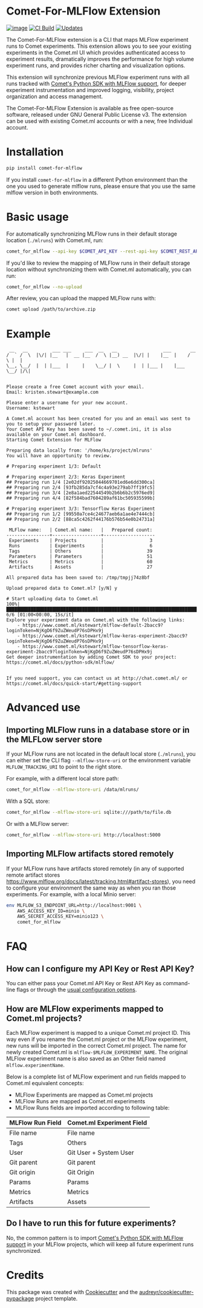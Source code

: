 # Comet-For-MLFlow Extension

[![image](https://img.shields.io/pypi/v/comet-for-mlflow.svg)](https://pypi.org/project/comet-for-mlflow/)
[![CI Build](https://github.com/comet-ml/comet-for-mlflow/workflows/CI%20Build/badge.svg)](https://github.com/comet-ml/comet-for-mlflow/actions) [![Updates](https://pyup.io/repos/github/comet-ml/comet-for-mlflow/shield.svg)](https://pyup.io/repos/github/comet-ml/comet-for-mlflow/)


The Comet-For-MLFlow extension is a CLI that maps MLFlow experiment runs to Comet experiments. This extension allows you to see your existing experiments in the Comet.ml UI which provides authenticated access to experiment results, dramatically improves the performance for high volume experiment runs, and provides richer charting and visualization options.

This extension will synchronize previous MLFlow experiment runs with all runs tracked with [Comet's Python SDK with MLFlow support](https://www.comet.com/docs/v2/integrations/ml-frameworks/mlflow/), for deeper experiment instrumentation and improved logging, visibility, project organization and access management.

The Comet-For-MLFlow Extension is available as free open-source software, released under GNU General Public License v3. The extension can be used with existing Comet.ml accounts or with a new, free Individual account.

# Installation

```bash
pip install comet-for-mlflow
```

If you install `comet-for-mlflow` in a different Python environment than the one you used to generate mlflow runs, please ensure that you use the same mlflow version in both environments.

# Basic usage

For automatically synchronizing MLFlow runs in their default storage location (`./mlruns`) with Comet.ml, run:

```bash
comet_for_mlflow --api-key $COMET_API_KEY --rest-api-key $COMET_REST_API_KEY
```

If you'd like to review the mapping of MLFlow runs in their default storage location without synchronizing them with Comet.ml automatically, you can run:


```bash
comet_for_mlflow --no-upload
```

After review, you can upload the mapped MLFlow runs with:

```bash
comet upload /path/to/archive.zip
```

# Example

```
 __   __         ___ ___     ___  __   __                 ___       __
/  ` /  \  |\/| |__   |  __ |__  /  \ |__) __  |\/| |    |__  |    /  \ |  |
\__, \__/  |  | |___  |     |    \__/ |  \     |  | |___ |    |___ \__/ |/\|


Please create a free Comet account with your email.
Email: kristen.stewart@example.com

Please enter a username for your new account.
Username: kstewart

A Comet.ml account has been created for you and an email was sent to you to setup your password later.
Your Comet API Key has been saved to ~/.comet.ini, it is also available on your Comet.ml dashboard.
Starting Comet Extension for MLFlow

Preparing data locally from: '/home/ks/project/mlruns'
You will have an opportunity to review.

# Preparing experiment 1/3: Default

# Preparing experiment 2/3: Keras Experiment
## Preparing run 1/4 [2e02df92025044669701ed6e6dd300ca]
## Preparing run 2/4 [93fb285da7cf4c4a93e279ab7ff19fc5]
## Preparing run 3/4 [2e8a1aed22544549b2b6b6b2c5976ed9]
## Preparing run 4/4 [82f584bad7604289af61bc505935599b]

# Preparing experiment 3/3: Tensorflow Keras Experiment
## Preparing run 1/2 [99550a7ce4c24677aeb6a1ae4e7444cb]
## Preparing run 2/2 [88ca5c4262f44176b576b54e0b24731a]

 MLFlow name:   | Comet.ml name:   |   Prepared count:
----------------+------------------+-------------------
 Experiments    | Projects         |                 3
 Runs           | Experiments      |                 6
 Tags           | Others           |                39
 Parameters     | Parameters       |                51
 Metrics        | Metrics          |                60
 Artifacts      | Assets           |                27

All prepared data has been saved to: /tmp/tmpjj74z8bf

Upload prepared data to Comet.ml? [y/N] y

# Start uploading data to Comet.ml
100%|███████████████████████████████████████████████████████████████████████| 6/6 [01:00<00:00, 15s/it]
Explore your experiment data on Comet.ml with the following links:
	- https://www.comet.ml/kstewart/mlflow-default-2bacc9?loginToken=NjKgD6f9ZuZWeudP76sDPHx9j
	- https://www.comet.ml/kstewart/mlflow-keras-experiment-2bacc9?loginToken=NjKgD6f9ZuZWeudP76sDPHx9j
	- https://www.comet.ml/kstewart/mlflow-tensorflow-keras-experiment-2bacc9?loginToken=NjKgD6f9ZuZWeudP76sDPHx9j
Get deeper instrumentation by adding Comet SDK to your project: https://comet.ml/docs/python-sdk/mlflow/


If you need support, you can contact us at http://chat.comet.ml/ or https://comet.ml/docs/quick-start/#getting-support
```


# Advanced use

## Importing MLFlow runs in a database store or in the MLFLow server store

If your MLFlow runs are not located in the default local store (`./mlruns`), you can either set the CLI flag `--mlflow-store-uri` or the environment variable `MLFLOW_TRACKING_URI` to point to the right store.

For example, with a different local store path:

```bash
comet_for_mlflow --mlflow-store-uri /data/mlruns/
```

With a SQL store:

```bash
comet_for_mlflow --mlflow-store-uri sqlite:///path/to/file.db
```

Or with a MLFlow server:

```bash
comet_for_mlflow --mlflow-store-uri http://localhost:5000
```

## Importing MLFlow artifacts stored remotely

If your MLFlow runs have artifacts stored remotely (in any of supported remote artifact stores https://www.mlflow.org/docs/latest/tracking.html#artifact-stores), you need to configure your environment the same way as when you ran those experiments. For example, with a local Minio server:

```bash
env MLFLOW_S3_ENDPOINT_URL=http://localhost:9001 \
    AWS_ACCESS_KEY_ID=minio \
    AWS_SECRET_ACCESS_KEY=minio123 \
    comet_for_mlflow
```

# FAQ

## How can I configure my API Key or Rest API Key?

You can either pass your Comet.ml API Key or Rest API Key as command-line flags or through the [usual configuration options](https://www.comet.com/docs/v2/api-and-sdk/python-sdk/advanced/configuration/).

## How are MLFlow experiments mapped to Comet.ml projects?

Each MLFlow experiment is mapped to a unique Comet.ml project ID. This way even if you rename the Comet.ml project or the MLFlow experiment, new runs will be imported in the correct Comet.ml project. The name for newly created Comet.ml is `mlflow-$MLFLOW_EXPERIMENT_NAME`. The original MLFlow experiment name is also saved as an Other field named `mlflow.experimentName`.

Below is a complete list of MLFlow experiment and run fields mapped to Comet.ml equivalent concepts:

* MLFlow Experiments are mapped as Comet.ml projects
* MLFlow Runs are mapped as Comet.ml experiments
* MLFlow Runs fields are imported according to following table:

| MLFlow Run Field 	| Comet.ml Experiment Field 	|
|------------------	|---------------------------	|
| File name        	| File name                 	|
| Tags             	| Others                    	|
| User             	| Git User + System User    	|
| Git parent       	| Git parent                	|
| Git origin       	| Git Origin                	|
| Params           	| Params                    	|
| Metrics          	| Metrics                   	|
| Artifacts        	| Assets                    	|

## Do I have to run this for future experiments?

No, the common pattern is to import [Comet's Python SDK with MLFlow support](https://www.comet.com/docs/v2/integrations/ml-frameworks/mlflow/) in your MLFlow projects, which will keep all future experiment runs synchronized.


# Credits

This package was created with [Cookiecutter](https://github.com/audreyr/cookiecutter) and the [audreyr/cookiecutter-pypackage](https://github.com/audreyr/cookiecutter-pypackage) project template.
